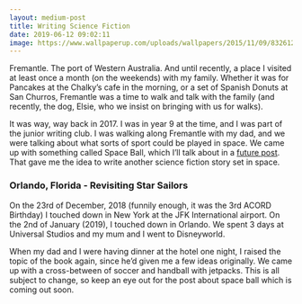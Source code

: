 ```yaml
---
layout: medium-post
title: Writing Science Fiction
date: 2019-06-12 09:02:11 
image: https://www.wallpaperup.com/uploads/wallpapers/2015/11/09/832612/dd41ed863c74a5517c1246d2cc4a29a1-700.jpg
---
```


Fremantle. The port of Western Australia. And until recently, a place I visited at least once a month (on the weekends) with my family. Whether it was for Pancakes at the Chalky’s cafe in the morning, or a set of Spanish Donuts at San Churros, Fremantle was a time to walk and talk with the family (and recently, the dog, Elsie, who we insist on bringing with us for walks).

It was way, way back in 2017. I was in year 9 at the time, and I was part of the junior writing club. I was walking along Fremantle with my dad, and we were talking about what sorts of sport could be played in space. We came up with something called Space Ball, which I’ll talk about in a [future post](https://acord-robotics.github.io/starsailors/hydejack/2019-03-16-space-ball/). That gave me the idea to write another science fiction story set in space.

### Orlando, Florida - Revisiting Star Sailors
On the 23rd of December, 2018 (funnily enough, it was the 3rd ACORD Birthday) I touched down in New York at the JFK International airport. On the 2nd of January (2019), I touched down in Orlando. We spent 3 days at Universal Studios and my mum and I went to Disneyworld.

When my dad and I were having dinner at the hotel one night, I raised the topic of the book again, since he’d given me a few ideas originally. We came up with a cross-between of soccer and handball with jetpacks. This is all subject to change, so keep an eye out for the post about space ball which is coming out soon.
